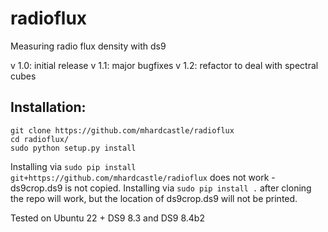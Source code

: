 # radioflux
Measuring radio flux density with ds9

v 1.0: initial release
v 1.1: major bugfixes
v 1.2: refactor to deal with spectral cubes

## Installation:
```
git clone https://github.com/mhardcastle/radioflux
cd radioflux/
sudo python setup.py install
```
Installing via `sudo pip install git+https://github.com/mhardcastle/radioflux` does not work - ds9crop.ds9 is not copied. Installing via `sudo pip install .` after cloning the repo will work, but the location of ds9crop.ds9 will not be printed.

Tested on Ubuntu 22 + DS9 8.3 and DS9 8.4b2
